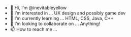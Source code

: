 
- 👋 Hi, I’m @inevitableyellow
- 👀 I’m interested in ... UX design and possibly game dev
- 🌱 I’m currently learning ... HTML, CSS, Java, C++
- 💞️ I’m looking to collaborate on ... Anything!
- 📫 How to reach me ... 

<!---
inevitableyellow/inevitableyellow is a ✨ special ✨ repository because its `README.md` (this file) appears on your GitHub profile.
You can click the Preview link to take a look at your changes.
--->
